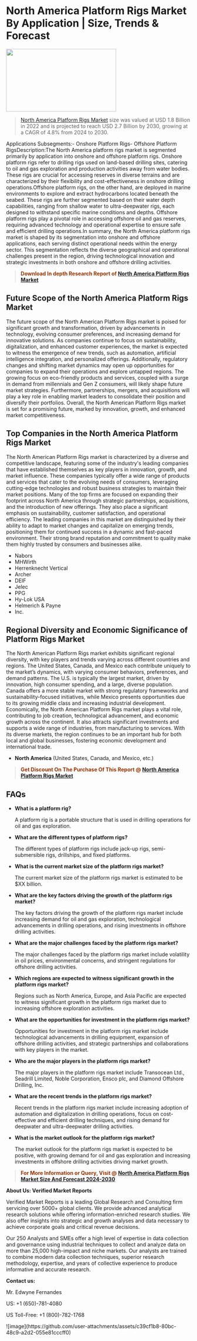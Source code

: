 <p><h1>North America Platform Rigs Market By Application | Size, Trends & Forecast</h1><p><img class="aligncenter size-medium wp-image-105565" src="https://ffe5etoiles.com/wp-content/uploads/2025/01/MST7-300x171.png" alt="" width="300" height="171" /></p><blockquote><p><a href="https://www.verifiedmarketreports.com/download-sample/?rid=81955&utm_source=Github-NA&utm_medium=366" target="_blank">North America Platform Rigs Market</a>  size was valued at USD 1.8 Billion in 2022 and is projected to reach USD 2.7 Billion by 2030, growing at a CAGR of 4.8% from 2024 to 2030.</p></blockquote>Applications Subsegments:- Onshore Platform Rigs- Offshore Platform RigsDescription:The North America platform rigs market is segmented primarily by application into onshore and offshore platform rigs. Onshore platform rigs refer to drilling rigs used on land-based drilling sites, catering to oil and gas exploration and production activities away from water bodies. These rigs are crucial for accessing reserves in diverse terrains and are characterized by their flexibility and cost-effectiveness in onshore drilling operations.Offshore platform rigs, on the other hand, are deployed in marine environments to explore and extract hydrocarbons located beneath the seabed. These rigs are further segmented based on their water depth capabilities, ranging from shallow water to ultra-deepwater rigs, each designed to withstand specific marine conditions and depths. Offshore platform rigs play a pivotal role in accessing offshore oil and gas reserves, requiring advanced technology and operational expertise to ensure safe and efficient drilling operations.In summary, the North America platform rigs market is shaped by its segmentation into onshore and offshore applications, each serving distinct operational needs within the energy sector. This segmentation reflects the diverse geographical and operational challenges present in the region, driving technological innovation and strategic investments in both onshore and offshore drilling activities.</p><blockquote><p><span style="color: #993300;"><strong>Download In depth Research Report of <a href="https://www.verifiedmarketreports.com/download-sample/?rid=81955&utm_source=Github-NA&utm_medium=366">North America Platform Rigs Market</a></strong></span></p></blockquote><h2>Future Scope of the North America Platform Rigs Market</h2><p>The future scope of the North American Platform Rigs market is poised for significant growth and transformation, driven by advancements in technology, evolving consumer preferences, and increasing demand for innovative solutions. As companies continue to focus on sustainability, digitalization, and enhanced customer experiences, the market is expected to witness the emergence of new trends, such as automation, artificial intelligence integration, and personalized offerings. Additionally, regulatory changes and shifting market dynamics may open up opportunities for companies to expand their operations and explore untapped regions. The growing focus on eco-friendly products and services, coupled with a surge in demand from millennials and Gen Z consumers, will likely shape future market strategies. Furthermore, partnerships, mergers, and acquisitions will play a key role in enabling market leaders to consolidate their position and diversify their portfolios. Overall, the North American Platform Rigs market is set for a promising future, marked by innovation, growth, and enhanced market competitiveness.</p><h2>Top Companies in the North America Platform Rigs Market</h2><p>The North American Platform Rigs market is characterized by a diverse and competitive landscape, featuring some of the industry's leading companies that have established themselves as key players in innovation, growth, and market influence. These companies typically offer a wide range of products and services that cater to the evolving needs of consumers, leveraging cutting-edge technologies and robust business strategies to maintain their market positions. Many of the top firms are focused on expanding their footprint across North America through strategic partnerships, acquisitions, and the introduction of new offerings. They also place a significant emphasis on sustainability, customer satisfaction, and operational efficiency. The leading companies in this market are distinguished by their ability to adapt to market changes and capitalize on emerging trends, positioning them for continued success in a dynamic and fast-paced environment. Their strong brand reputation and commitment to quality make them highly trusted by consumers and businesses alike.</p><p><ul><li>Nabors </li><li> MHWirth </li><li> Herrenknecht Vertical </li><li> Archer </li><li> DEIF </li><li> Jelec </li><li> PPG </li><li> Hy-Lok USA </li><li> Helmerich & Payne </li><li> Inc.</li></ul></p><h2>Regional Diversity and Economic Significance of Platform Rigs Market</h2><p>The North American Platform Rigs market exhibits significant regional diversity, with key players and trends varying across different countries and regions. The United States, Canada, and Mexico each contribute uniquely to the market’s dynamics, with varying consumer behaviors, preferences, and demand patterns. The U.S. is typically the largest market, driven by innovation, high consumer spending, and a large, diverse population. Canada offers a more stable market with strong regulatory frameworks and sustainability-focused initiatives, while Mexico presents opportunities due to its growing middle class and increasing industrial development. Economically, the North American Platform Rigs market plays a vital role, contributing to job creation, technological advancement, and economic growth across the continent. It also attracts significant investments and supports a wide range of industries, from manufacturing to services. With its diverse markets, the region continues to be an important hub for both local and global businesses, fostering economic development and international trade.</p><ul>    <li><strong>North America</strong> (United States, Canada, and Mexico, etc.)</li></ul><blockquote><p><span style="color: #993300;"><strong>Get Discount On The Purchase Of This Report @ <a href="https://www.verifiedmarketreports.com/ask-for-discount/?rid=81955&utm_source=Github-NA&utm_medium=366">North America Platform Rigs Market</a></strong></span></p></blockquote><h2>FAQs</h2><p><ul>   <li> <strong>What is a platform rig?</div><div></strong> </li>  <p> A platform rig is a portable structure that is used in drilling operations for oil and gas exploration. </p>  <li> <strong>What are the different types of platform rigs?</div><div></strong> </li>  <p> The different types of platform rigs include jack-up rigs, semi-submersible rigs, drillships, and fixed platforms. </p>  <li> <strong>What is the current market size of the platform rigs market?</div><div></strong> </li>  <p> The current market size of the platform rigs market is estimated to be $XX billion. </p>    <li> <strong>What are the key factors driving the growth of the platform rigs market?</div><div></strong> </li>  <p> The key factors driving the growth of the platform rigs market include increasing demand for oil and gas exploration, technological advancements in drilling operations, and rising investments in offshore drilling activities. </p>  <li> <strong>What are the major challenges faced by the platform rigs market?</div><div></strong> </li>  <p> The major challenges faced by the platform rigs market include volatility in oil prices, environmental concerns, and stringent regulations for offshore drilling activities. </p>  <li> <strong>Which regions are expected to witness significant growth in the platform rigs market?</div><div></strong> </li>  <p> Regions such as North America, Europe, and Asia Pacific are expected to witness significant growth in the platform rigs market due to increasing offshore exploration activities. </p>  <li> <strong>What are the opportunities for investment in the platform rigs market?</div><div></strong> </li>  <p> Opportunities for investment in the platform rigs market include technological advancements in drilling equipment, expansion of offshore drilling activities, and strategic partnerships and collaborations with key players in the market. </p>  <li> <strong>Who are the major players in the platform rigs market?</div><div></strong> </li>  <p> The major players in the platform rigs market include Transocean Ltd., Seadrill Limited, Noble Corporation, Ensco plc, and Diamond Offshore Drilling, Inc. </p>  <li> <strong>What are the recent trends in the platform rigs market?</div><div></strong> </li>  <p> Recent trends in the platform rigs market include increasing adoption of automation and digitalization in drilling operations, focus on cost-effective and efficient drilling techniques, and rising demand for deepwater and ultra-deepwater drilling activities. </p>  <li> <strong>What is the market outlook for the platform rigs market?</div><div></strong> </li>  <p> The market outlook for the platform rigs market is expected to be positive, with growing demand for oil and gas exploration and increasing investments in offshore drilling activities driving market growth. </p></ul></p><blockquote><p><span style="color: #993300;"><strong>For More Information or Query, Visit @ <a href="https://www.verifiedmarketreports.com/product/global-platform-rigs-market-growth-2019-2024/">North America Platform Rigs Market Size And Forecast 2024-2030</a></strong></span></p></blockquote><p><strong>About Us: Verified Market Reports</strong></p><p>Verified Market Reports is a leading Global Research and Consulting firm servicing over 5000+ global clients. We provide advanced analytical research solutions while offering information-enriched research studies. We also offer insights into strategic and growth analyses and data necessary to achieve corporate goals and critical revenue decisions.</p><p>Our 250 Analysts and SMEs offer a high level of expertise in data collection and governance using industrial techniques to collect and analyze data on more than 25,000 high-impact and niche markets. Our analysts are trained to combine modern data collection techniques, superior research methodology, expertise, and years of collective experience to produce informative and accurate research.</p><p><strong>Contact us:</strong></p><p>Mr. Edwyne Fernandes</p><p>US: +1 (650)-781-4080</p><p>US Toll-Free: +1 (800)-782-1768</p>
![image](https://github.com/user-attachments/assets/c39cf1b8-80bc-48c9-a2d2-055e81cccff0)
